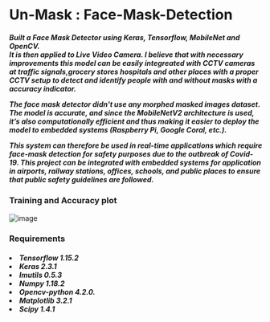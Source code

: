 # Un-Mask : Face-Mask-Detection

<h5> Built a Face Mask Detector using Keras, Tensorflow, MobileNet and OpenCV.<br> It is then applied to Live Video Camera. I believe that with necessary improvements this model can be easily integreated with CCTV cameras at traffic signals,grocery stores hospitals and other places with a proper CCTV setup to detect and identify people with and without masks with a accuracy indicator.

The face mask detector didn't use any morphed masked images dataset. The model is accurate, and since the MobileNetV2 architecture is used, it’s also computationally efficient and thus making it easier to deploy the model to embedded systems (Raspberry Pi, Google Coral, etc.).

This system can therefore be used in real-time applications which require face-mask detection for safety purposes due to the outbreak of Covid-19. This project can be integrated with embedded systems for application in airports, railway stations, offices, schools, and public places to ensure that public safety guidelines are followed. </h5>

<h3>Training and Accuracy plot </h3>

![image](https://user-images.githubusercontent.com/54333191/132133174-245a04e3-0226-4ff1-9d9c-e52f1a65e925.png)

<h3>Requirements</H3>
<h5>
<li>Tensorflow 1.15.2 </li>
<li>Keras 2.3.1</li>
<li>Imutils 0.5.3</li>
<li>Numpy 1.18.2</li>
<li>Opencv-python 4.2.0.</li>
<li>Matplotlib 3.2.1</li>
<li>Scipy 1.4.1 </li>
 </h5>

